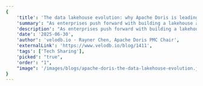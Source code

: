 ```yaml
---
{
    'title': 'The data lakehouse evolution: why Apache Doris is leading the way',
    'summary': "As enterprises push forward with building a lakehouse architecture, they often face complex challenges. Apache Doris aims to facilitate this process. It offers easy data access (from Hive, Iceberg, Hudi, Paimon), an extensible connector framework (with Kudu, BigQuery, Delta Lake, Kafka, and Redis) and convenient cross-source data processing with high analytics performance. It also allows easy deployment, a rich set of data storage and management capabilities, and strong support for open table formats and file formats.",
    'description': "As enterprises push forward with building a lakehouse architecture, they often face complex challenges. Apache Doris aims to facilitate this process. It offers easy data access (from Hive, Iceberg, Hudi, Paimon), an extensible connector framework (with Kudu, BigQuery, Delta Lake, Kafka, and Redis) and convenient cross-source data processing with high analytics performance. It also allows easy deployment, a rich set of data storage and management capabilities, and strong support for open table formats and file formats.",
    'date': '2025-06-30',
    'author': 'velodb.io · Rayner Chen, Apache Doris PMC Chair',
    'externalLink': 'https://www.velodb.io/blog/1411',
    'tags': ['Tech Sharing'],
    'picked': "true",
    'order': "1",
    "image": '/images/blogs/apache-doris-the-data-lakehouse-evolution.jpg'
}
---
```

